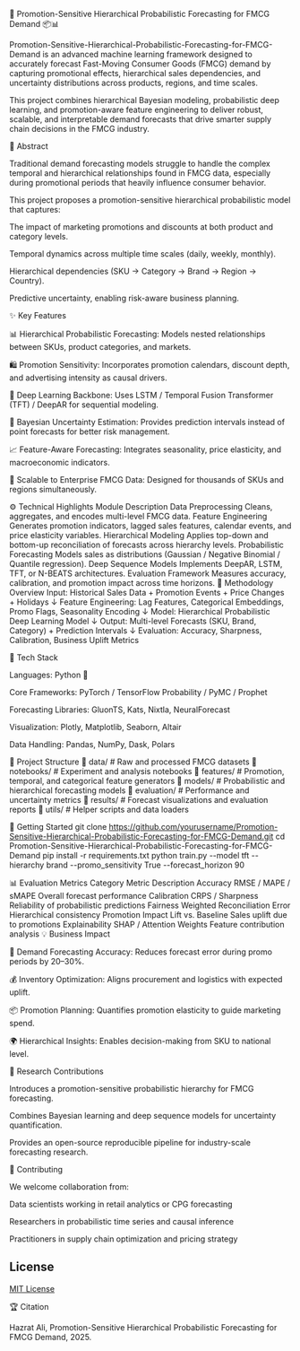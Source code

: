 🧠 Promotion-Sensitive Hierarchical Probabilistic Forecasting for FMCG Demand 📦📊

Promotion-Sensitive-Hierarchical-Probabilistic-Forecasting-for-FMCG-Demand is an advanced machine learning framework designed to accurately forecast Fast-Moving Consumer Goods (FMCG) demand by capturing promotional effects, hierarchical sales dependencies, and uncertainty distributions across products, regions, and time scales.

This project combines hierarchical Bayesian modeling, probabilistic deep learning, and promotion-aware feature engineering to deliver robust, scalable, and interpretable demand forecasts that drive smarter supply chain decisions in the FMCG industry.

🧩 Abstract

Traditional demand forecasting models struggle to handle the complex temporal and hierarchical relationships found in FMCG data, especially during promotional periods that heavily influence consumer behavior.

This project proposes a promotion-sensitive hierarchical probabilistic model that captures:

The impact of marketing promotions and discounts at both product and category levels.

Temporal dynamics across multiple time scales (daily, weekly, monthly).

Hierarchical dependencies (SKU → Category → Brand → Region → Country).

Predictive uncertainty, enabling risk-aware business planning.

✨ Key Features

📊 Hierarchical Probabilistic Forecasting: Models nested relationships between SKUs, product categories, and markets.

🛍️ Promotion Sensitivity: Incorporates promotion calendars, discount depth, and advertising intensity as causal drivers.

🧠 Deep Learning Backbone: Uses LSTM / Temporal Fusion Transformer (TFT) / DeepAR for sequential modeling.

🔮 Bayesian Uncertainty Estimation: Provides prediction intervals instead of point forecasts for better risk management.

📈 Feature-Aware Forecasting: Integrates seasonality, price elasticity, and macroeconomic indicators.

🧰 Scalable to Enterprise FMCG Data: Designed for thousands of SKUs and regions simultaneously.

⚙️ Technical Highlights
Module	Description
Data Preprocessing	Cleans, aggregates, and encodes multi-level FMCG data.
Feature Engineering	Generates promotion indicators, lagged sales features, calendar events, and price elasticity variables.
Hierarchical Modeling	Applies top-down and bottom-up reconciliation of forecasts across hierarchy levels.
Probabilistic Forecasting	Models sales as distributions (Gaussian / Negative Binomial / Quantile regression).
Deep Sequence Models	Implements DeepAR, LSTM, TFT, or N-BEATS architectures.
Evaluation Framework	Measures accuracy, calibration, and promotion impact across time horizons.
🧮 Methodology Overview
Input:
  Historical Sales Data + Promotion Events + Price Changes + Holidays
↓
Feature Engineering:
  Lag Features, Categorical Embeddings, Promo Flags, Seasonality Encoding
↓
Model:
  Hierarchical Probabilistic Deep Learning Model
↓
Output:
  Multi-level Forecasts (SKU, Brand, Category) + Prediction Intervals
↓
Evaluation:
  Accuracy, Sharpness, Calibration, Business Uplift Metrics

🧰 Tech Stack

Languages: Python 🐍

Core Frameworks: PyTorch / TensorFlow Probability / PyMC / Prophet

Forecasting Libraries: GluonTS, Kats, Nixtla, NeuralForecast

Visualization: Plotly, Matplotlib, Seaborn, Altair

Data Handling: Pandas, NumPy, Dask, Polars

📁 Project Structure
📁 data/                      # Raw and processed FMCG datasets
📁 notebooks/                 # Experiment and analysis notebooks
📁 features/                  # Promotion, temporal, and categorical feature generators
📁 models/                    # Probabilistic and hierarchical forecasting models
📁 evaluation/                # Performance and uncertainty metrics
📁 results/                   # Forecast visualizations and evaluation reports
📁 utils/                     # Helper scripts and data loaders

🚀 Getting Started
git clone https://github.com/yourusername/Promotion-Sensitive-Hierarchical-Probabilistic-Forecasting-for-FMCG-Demand.git
cd Promotion-Sensitive-Hierarchical-Probabilistic-Forecasting-for-FMCG-Demand
pip install -r requirements.txt
python train.py --model tft --hierarchy brand --promo_sensitivity True --forecast_horizon 90

📊 Evaluation Metrics
Category	Metric	Description
Accuracy	RMSE / MAPE / sMAPE	Overall forecast performance
Calibration	CRPS / Sharpness	Reliability of probabilistic predictions
Fairness	Weighted Reconciliation Error	Hierarchical consistency
Promotion Impact	Lift vs. Baseline	Sales uplift due to promotions
Explainability	SHAP / Attention Weights	Feature contribution analysis
💡 Business Impact

🏪 Demand Forecasting Accuracy: Reduces forecast error during promo periods by 20–30%.

💰 Inventory Optimization: Aligns procurement and logistics with expected uplift.

📦 Promotion Planning: Quantifies promotion elasticity to guide marketing spend.

🌍 Hierarchical Insights: Enables decision-making from SKU to national level.

🧠 Research Contributions

Introduces a promotion-sensitive probabilistic hierarchy for FMCG forecasting.

Combines Bayesian learning and deep sequence models for uncertainty quantification.

Provides an open-source reproducible pipeline for industry-scale forecasting research.

🤝 Contributing

We welcome collaboration from:

Data scientists working in retail analytics or CPG forecasting

Researchers in probabilistic time series and causal inference

Practitioners in supply chain optimization and pricing strategy

## License

[MIT License](LICENSE)

🏆 Citation

Hazrat Ali, Promotion-Sensitive Hierarchical Probabilistic Forecasting for FMCG Demand, 2025.
